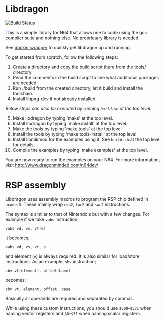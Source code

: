# Libdragon

[![Build Status](https://travis-ci.org/DragonMinded/libdragon.svg?branch=trunk)](https://travis-ci.org/DragonMinded/libdragon)

This is a simple library for N64 that allows one to code using the gcc compiler suite and nothing else. No proprietary library is needed.

See [docker wrapper](https://github.com/anacierdem/libdragon-docker) to quickly get libdragon up and running.

To get started from scratch, follow the following steps:

1. Create a directory and copy the build script there from the tools/ directory.
2. Read the comments in the build script to see what additional packages are needed.
3. Run ./build from the created directory, let it build and install the toolchain.
4. Install libpng-dev if not already installed.

*Below steps can also be executed by running `build.sh` at the top level.*

5. Make libdragon by typing 'make' at the top level.
6. Install libdragon by typing 'make install' at the top level.
7. Make the tools by typing 'make tools' at the top level.
8. Install the tools by typing 'make tools-install' at the top level.
9.  Install libmikmod for the examples using it. See `build.sh` at the top level for details.
10. Compile the examples by typing 'make examples' at the top level.

You are now ready to run the examples on your N64.
For more information, visit http://www.dragonminded.com/n64dev/

# RSP assembly

Libdragon uses assembly macros to program the RSP chip defined in `ucode.S`. These mainly wrap `cop2`, `lwc2` and `swc2` instructions.

The syntax is similar to that of Nintendo's but with a few changes. For example if we take `vabs` instruction;

    vabs vd, vs, vt[e]

it becomes;

    vabs vd, vs, vt, e

and element (`e`) is always required. It is also similar for load/store instructions. As an example, `sbv` instruction;

    sbv vt[element], offset(base)

becomes;

    sbv vt, element, offset, base

Basically all operands are required and separated by commas.

While using these custom instructions, you should use `$v00`-`$v31` when naming vector registers and `$0`-`$31` when naming scalar registers.

